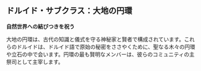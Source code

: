## ドルイド・サブクラス：大地の円環

**自然世界への結びつきを祝う**

大地の円環は、古代の知識と儀式を守る神秘家と賢者で構成されています。これらのドルイドは、ドルイド語で原始の秘密をささやくために、聖なる木々の円環や立石の中で会います。円環の最も賢明なメンバーは、彼らのコミュニティの主祭司として主宰します。
